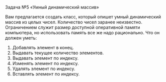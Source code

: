 Задача №5
«Умный динамический массив»

Вам предлагается создать класс, который опишет умный динамический массив из целых чисел. Количество чисел заранее неизвестно. Ограничением служит размер доступной оперативной памяти компьютера, но использовать память все же надо рационально.
Что он должен уметь:
1.  Добавлять элемент в конец.
2.  Выдавать текущее количество элементов.
3.  Выдавать элемент по индексу.
4.  Изменять элемент по индексу.
5.  Удалять элемент по индексу.
6.  Вставлять элемент по индексу.
